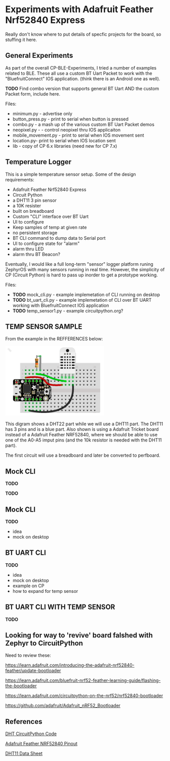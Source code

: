 # Experiments with Adafruit Feather Nrf52840 Express

Really don't know where to put details of specfic projects for the board, so stuffing it here.  


## General Experiments

As part of the overall CP-BLE-Experiments, I tried a number of examples related to BLE.  These all use a custom BT Uart Packet to work with the "BluefruitConnect" IOS application. (think there is an Android one as well). 

<b>TODO</b>  Find combo version that supports general BT Uart AND the custom Packet form, include here.

Files:
- minimum.py - advertise only
- button_press.py - print to serial when button is pressed
- combo.py - a mash up of the various custom BT Uart Packet demos
- neopixel.py - - control neopixel thru IOS applicaiton
- mobile_movement.py - print to serial when IOS movement sent
- location.py- print to serial when IOS location sent
- lib - copy of CP 6.x libraries (need new for CP 7.x)


## Temperature Logger

This is a simple temperature sensor setup.  Some of the design requirements:

- Adafruit Feather Nrf52840 Express
- Circuit Python
- a DHT11 3 pin sensor
- a 10K resister
- built on breadboard
- Custom "CLI" interface over BT Uart
- UI to configure
- Keep samples of temp at given rate
- no persistent storage
- BT CLI command to dump data to Serial port
- UI to configure state for "alarm"
- alarm thru LED
- alarm thru BT Beacon?

Eventually, I would like a full long-term "sensor" logger platform runing ZephyrOS with many sensors running in real time.  However, the simplicity of CP (Circuit Python) is hard to pass up inorder to get a prototype working.

Files:
- <b>TODO</b> mock_cli.py - example implemetation of CLI running on desktop
- <b>TODO</b> bt_uart_cli.py - example implemetation of CLI over BT UART working with BluefruitConnect IOS application
- <b>TODO</b> temp_sensor1.py - example circuitpython.org?

## TEMP SENSOR SAMPLE

From the example in the REFFERENCES below:

![Diagran](./dht22.png)

This digram shows a DHT22 part while we will use a DHT11 part.  The DHT11 has 3 pins and is a blue part.  Also shown is using a Adafruit Tricket board instead of a Adafruit Feather NRF52840, where we should be able to use one of the A0-A5 imput pins (and the 10k resistor is needed with the DHT11 part).

The first circuit will use a breadboard and later be converted to perfboard.


## Mock CLI

<b>TODO</b> 


<b>TODO</b> 


## Mock CLI

<b>TODO</b> 

- idea
- mock on desktop

## BT UART CLI

<b>TODO</b> 

- idea
- mock on desktop
- example on CP
- how to expand for temp sensor

## BT UART CLI WITH TEMP SENSOR

<b>TODO</b> 




## Looking for way to 'revive' board falshed with Zephyr to CircuitPython

Need to review these:

https://learn.adafruit.com/introducing-the-adafruit-nrf52840-feather/update-bootloader

https://learn.adafruit.com/bluefruit-nrf52-feather-learning-guide/flashing-the-bootloader

https://learn.adafruit.com/circuitpython-on-the-nrf52/nrf52840-bootloader

https://github.com/adafruit/Adafruit_nRF52_Bootloader

## References

[DHT CircuitPython Code](https://learn.adafruit.com/dht/dht-circuitpython-code)

[Adafruit Feather NRF52840 Pinout](https://learn.adafruit.com/introducing-the-adafruit-nrf52840-feather/pinouts)

[DHT11 Data Sheet](https://www.digikey.com/htmldatasheets/production/2071184/0/0/1/dht11-humidity-temp-sensor.html?utm_adgroup=xGeneral&utm_source=google&utm_medium=cpc&utm_campaign=Dynamic%20Search_EN_Product&utm_term=&utm_content=xGeneral&gclid=Cj0KCQjwrJOMBhCZARIsAGEd4VE-y2GArTc0jV7AzMAocpMigdgkhviQDjdtSYQr0yUu6q5MWDBm0hMaAptpEALw_wcB)